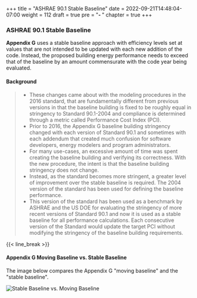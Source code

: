 +++
title = "ASHRAE 90.1 Stable Baseline"
date = 2022-09-21T14:48:04-07:00
weight = 112
draft = true
pre = "<b>- </b>"
chapter = true
+++

### ASHRAE 90.1 Stable Baseline 

**Appendix G** uses a stable baseline approach with efficiency levels set at values that are not intended to be updated with each new addition of the code. Instead, the proposed building energy performance needs to exceed that of the baseline by an amount commensurate with the code year being evaluated.

#### Background
> - These changes came about with the modeling procedures in the 2016 standard, that are fundamentally different from previous versions in that the baseline building is fixed to be roughly equal in stringency to Standard 90.1-2004 and compliance is determined through a metric called Performance Cost Index (PCI).
> - Prior to 2016, the Appendix G baseline building stringency changed with each version of Standard 90.1 and sometimes with each addendum that created much confusion for software developers, energy modelers and program administrators. 
> - For many use-cases, an excessive amount of time was spent creating the baseline building and verifying its correctness. With the new procedure, the intent is that the baseline building stringency does not change. 
> - Instead, as the standard becomes more stringent, a greater level of improvement over the stable baseline is required. The 2004 version of the standard has been used for defining the baseline performance. 
> - This version of the standard has been used as a benchmark by ASHRAE and the US DOE for evaluating the stringency of more recent versions of Standard 90.1 and now it is used as a stable baseline for all performance calculations. Each consecutive version of the Standard would update the target PCI without modifying the stringency of the baseline building requirements.

{{< line_break >}}

#### Appendix G Moving Baseline vs. Stable Baseline

The image below compares the Appendix G "moving baseline" and the "stable baseline".

![Stable Baseline vs. Moving Baseline](/BEM-for-PRM/overview/ashrae/images/baseline_stable_moving.jpg?width=800px&align=left&classes=border)
